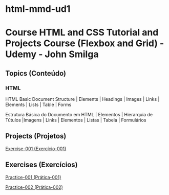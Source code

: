 # html-mmd-ud1

<h1> Course HTML and CSS Tutorial and Projects Course (Flexbox and Grid) - Udemy - John Smilga</h1>

<h2>Topics (Conteúdo)</h2>

<h3>HTML</h3>

 <p>HTML Basic Document Structure | Elements | Headings | Images | Links | Elements | Lists | Table | Forms</p>

<p>Estrutura Básica do Documento em HTML | Elementos | Hierarquia de Tútulos |Imagens | Links | Elementos | Listas | Tabela | Formulários</p>

<h2>Projects (Projetos)</h2>

<p><a href="https://mayramduarte.github.io/html-mmd-ud1
/04-html-coffee-junkie-project-mmd2/" target="_blank">Exercise-001 (Exercício-001)</a></p>

<h2>Exercises (Exercícios)</h2>

<p><a href="https://mayramduarte.github.io/html-mmd-ud1
/01-html-mmd/" target="_blank">Practice-001 (Prática-001)</a></p>
<p><a href="https://mayramduarte.github.io/html-mmd-ud1
/04-html-coffee-junkie-project-mmd1" target="_blank">Practice-002 (Prática-002)</a></p>
